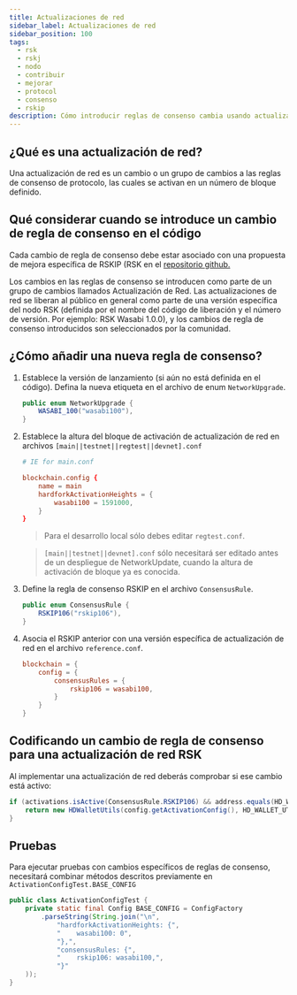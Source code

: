```yaml
---
title: Actualizaciones de red
sidebar_label: Actualizaciones de red
sidebar_position: 100
tags:
  - rsk
  - rskj
  - nodo
  - contribuir
  - mejorar
  - protocol
  - consenso
  - rskip
description: Cómo introducir reglas de consenso cambia usando actualizaciones de red en un nodo RSK. Qué hacer.Añadiendo una nueva regla. Ejecutando pruebas con nuevas reglas.
---
```


## ¿Qué es una actualización de red?

Una actualización de red es un cambio o un grupo de cambios a las reglas de consenso de protocolo, las cuales se activan en un número de bloque definido.

## Qué considerar cuando se introduce un cambio de regla de consenso en el código

Cada cambio de regla de consenso debe estar asociado con una propuesta de mejora específica de RSKIP (RSK en el [repositorio github.](https://github.com/rsksmart/RSKIPs)

Los cambios en las reglas de consenso se introducen como parte de un grupo de cambios llamados Actualización de Red. Las actualizaciones de red se liberan al público en general como parte de una versión específica del nodo RSK (definida por el nombre del código de liberación y el número de versión. Por ejemplo: RSK Wasabi 1.0.0), y los cambios de regla de consenso introducidos son seleccionados por la comunidad.

## ¿Cómo añadir una nueva regla de consenso?

1. Establece la versión de lanzamiento (si aún no está definida en el código). Defina la nueva etiqueta en el archivo de enum `NetworkUpgrade`.
   ```java
   public enum NetworkUpgrade {
       WASABI_100("wasabi100"),
   }
   ```

2. Establece la altura del bloque de activación de actualización de red en archivos `[main||testnet||regtest||devnet].conf`

   ```conf
   # IE for main.conf

   blockchain.config {
       name = main
       hardforkActivationHeights = {
           wasabi100 = 1591000,
       }
   }
   ```

   > Para el desarrollo local sólo debes editar `regtest.conf`.

   > `[main||testnet||devnet].conf` sólo necesitará ser editado antes de un despliegue de NetworkUpdate, cuando la altura de activación de bloque ya es conocida.

3. Define la regla de consenso RSKIP en el archivo `ConsensusRule`.
   ```java
   public enum ConsensusRule {
       RSKIP106("rskip106"),
   }
   ```

4. Asocia el RSKIP anterior con una versión específica de actualización de red en el archivo `reference.conf`.
   ```conf
   blockchain = {
       config = {
           consensusRules = {
               rskip106 = wasabi100,
           }
       }
   }
   ```

## Codificando un cambio de regla de consenso para una actualización de red RSK

Al implementar una actualización de red deberás comprobar si ese cambio está activo:

```java
if (activations.isActive(ConsensusRule.RSKIP106) && address.equals(HD_WALLET_UTILS_ADDR_DW)) {
    return new HDWalletUtils(config.getActivationConfig(), HD_WALLET_UTILS_ADDR);
}
```

## Pruebas

Para ejecutar pruebas con cambios específicos de reglas de consenso, necesitará combinar métodos descritos previamente en `ActivationConfigTest.BASE_CONFIG`

```java
public class ActivationConfigTest {
    private static final Config BASE_CONFIG = ConfigFactory
        .parseString(String.join("\n",
            "hardforkActivationHeights: {",
            "    wasabi100: 0",
            "},",
            "consensusRules: {",
            "    rskip106: wasabi100,",
            "}"
    ));
}
```
